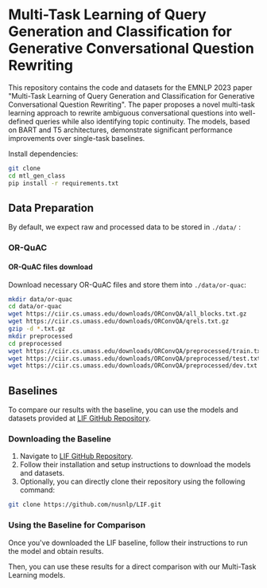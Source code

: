 # Multi-Task Learning of Query Generation and Classification for Generative Conversational Question Rewriting

This repository contains the code and datasets for the EMNLP 2023 paper "Multi-Task Learning of Query Generation and Classification for Generative Conversational Question Rewriting". The paper proposes a novel multi-task learning approach to rewrite ambiguous conversational questions into well-defined queries while also identifying topic continuity. The models, based on BART and T5 architectures, demonstrate significant performance improvements over single-task baselines.

Install dependencies:

```bash
git clone
cd mtl_gen_class
pip install -r requirements.txt
```

## Data Preparation

By default, we expect raw and processed data to be stored in `./data/` :

### OR-QuAC

#### OR-QuAC files download

Download necessary OR-QuAC files and store them into `./data/or-quac`:

```bash
mkdir data/or-quac
cd data/or-quac
wget https://ciir.cs.umass.edu/downloads/ORConvQA/all_blocks.txt.gz
wget https://ciir.cs.umass.edu/downloads/ORConvQA/qrels.txt.gz
gzip -d *.txt.gz
mkdir preprocessed
cd preprocessed
wget https://ciir.cs.umass.edu/downloads/ORConvQA/preprocessed/train.txt
wget https://ciir.cs.umass.edu/downloads/ORConvQA/preprocessed/test.txt
wget https://ciir.cs.umass.edu/downloads/ORConvQA/preprocessed/dev.txt
```

## Baselines
To compare our results with the baseline, you can use the models and datasets provided at [LIF GitHub Repository](https://github.com/nusnlp/LIF.git).

### Downloading the Baseline
1. Navigate to [LIF GitHub Repository](https://github.com/nusnlp/LIF.git).
2. Follow their installation and setup instructions to download the models and datasets.
3. Optionally, you can directly clone their repository using the following command:

```bash
git clone https://github.com/nusnlp/LIF.git
```

### Using the Baseline for Comparison
Once you've downloaded the LIF baseline, follow their instructions to run the model and obtain results.

Then, you can use these results for a direct comparison with our Multi-Task Learning models.
